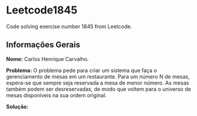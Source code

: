 # Leetcode1845
Code solving exercise number 1845 from Leetcode.

## Informações Gerais

**Nome:** Carlos Henrique Carvalho.

**Problema:** O problema pede para criar um sistema que faça o gerenciamento de mesas em um restaurante. Para um número N de mesas, espera-se que sempre seja reservada a mesa de menor número. As mesas também podem ser desreservadas, de modo que voltem para o universo de mesas disponíveis na sua ordem original.

**Solução:** 
